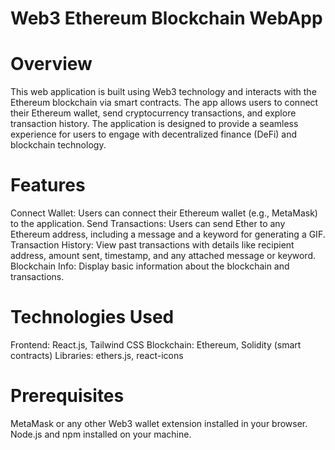 
# Web3 Ethereum Blockchain WebApp
#  Overview
This web application is built using Web3 technology and interacts with the Ethereum blockchain via smart contracts. The app allows users to connect their Ethereum wallet, send cryptocurrency transactions, and explore transaction history. The application is designed to provide a seamless experience for users to engage with decentralized finance (DeFi) and blockchain technology.

# Features
Connect Wallet: Users can connect their Ethereum wallet (e.g., MetaMask) to the application.
Send Transactions: Users can send Ether to any Ethereum address, including a message and a keyword for generating a GIF.
Transaction History: View past transactions with details like recipient address, amount sent, timestamp, and any attached message or keyword.
Blockchain Info: Display basic information about the blockchain and transactions.
# Technologies Used
Frontend: React.js, Tailwind CSS
Blockchain: Ethereum, Solidity (smart contracts)
Libraries: ethers.js, react-icons
# Prerequisites
MetaMask or any other Web3 wallet extension installed in your browser.
Node.js and npm installed on your machine.
